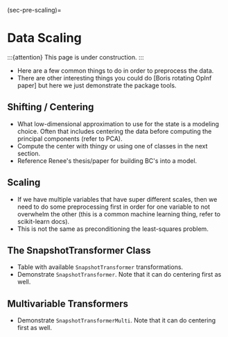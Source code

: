 (sec-pre-scaling)=
# Data Scaling

:::{attention}
This page is under construction.
:::

- Here are a few common things to do in order to preprocess the data.
- There are other interesting things you could do [Boris rotating OpInf paper] but here we just demonstrate the package tools.

## Shifting / Centering

- What low-dimensional approximation to use for the state is a modeling choice. Often that includes centering the data before computing the principal components (refer to PCA).
- Compute the center with thingy or using one of classes in the next section.
- Reference Renee's thesis/paper for building BC's into a model.

## Scaling

- If we have multiple variables that have super different scales, then we need to do some preprocessing first in order for one variable to not overwhelm the other (this is a common machine learning thing, refer to scikit-learn docs).
- This is not the same as preconditioning the least-squares problem.

## The SnapshotTransformer Class

- Table with available `SnapshotTransformer` transformations.
- Demonstrate `SnapshotTransformer`. Note that it can do centering first as well.

## Multivariable Transformers

- Demonstrate `SnapshotTransformerMulti`. Note that it can do centering first as well.
